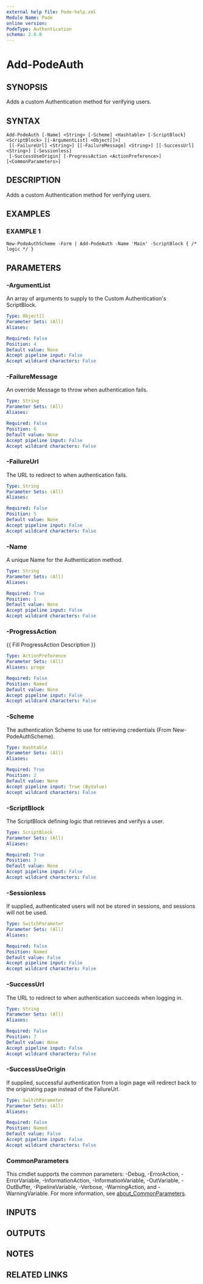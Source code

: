 ```yaml
---
external help file: Pode-help.xml
Module Name: Pode
online version:
PodeType: Authentication
schema: 2.0.0
---
```


# Add-PodeAuth

## SYNOPSIS
Adds a custom Authentication method for verifying users.

## SYNTAX

```
Add-PodeAuth [-Name] <String> [-Scheme] <Hashtable> [-ScriptBlock] <ScriptBlock> [[-ArgumentList] <Object[]>]
 [[-FailureUrl] <String>] [[-FailureMessage] <String>] [[-SuccessUrl] <String>] [-Sessionless]
 [-SuccessUseOrigin] [-ProgressAction <ActionPreference>] [<CommonParameters>]
```

## DESCRIPTION
Adds a custom Authentication method for verifying users.

## EXAMPLES

### EXAMPLE 1
```
New-PodeAuthScheme -Form | Add-PodeAuth -Name 'Main' -ScriptBlock { /* logic */ }
```

## PARAMETERS

### -ArgumentList
An array of arguments to supply to the Custom Authentication's ScriptBlock.

```yaml
Type: Object[]
Parameter Sets: (All)
Aliases:

Required: False
Position: 4
Default value: None
Accept pipeline input: False
Accept wildcard characters: False
```

### -FailureMessage
An override Message to throw when authentication fails.

```yaml
Type: String
Parameter Sets: (All)
Aliases:

Required: False
Position: 6
Default value: None
Accept pipeline input: False
Accept wildcard characters: False
```

### -FailureUrl
The URL to redirect to when authentication fails.

```yaml
Type: String
Parameter Sets: (All)
Aliases:

Required: False
Position: 5
Default value: None
Accept pipeline input: False
Accept wildcard characters: False
```

### -Name
A unique Name for the Authentication method.

```yaml
Type: String
Parameter Sets: (All)
Aliases:

Required: True
Position: 1
Default value: None
Accept pipeline input: False
Accept wildcard characters: False
```

### -ProgressAction
{{ Fill ProgressAction Description }}

```yaml
Type: ActionPreference
Parameter Sets: (All)
Aliases: proga

Required: False
Position: Named
Default value: None
Accept pipeline input: False
Accept wildcard characters: False
```

### -Scheme
The authentication Scheme to use for retrieving credentials (From New-PodeAuthScheme).

```yaml
Type: Hashtable
Parameter Sets: (All)
Aliases:

Required: True
Position: 2
Default value: None
Accept pipeline input: True (ByValue)
Accept wildcard characters: False
```

### -ScriptBlock
The ScriptBlock defining logic that retrieves and verifys a user.

```yaml
Type: ScriptBlock
Parameter Sets: (All)
Aliases:

Required: True
Position: 3
Default value: None
Accept pipeline input: False
Accept wildcard characters: False
```

### -Sessionless
If supplied, authenticated users will not be stored in sessions, and sessions will not be used.

```yaml
Type: SwitchParameter
Parameter Sets: (All)
Aliases:

Required: False
Position: Named
Default value: False
Accept pipeline input: False
Accept wildcard characters: False
```

### -SuccessUrl
The URL to redirect to when authentication succeeds when logging in.

```yaml
Type: String
Parameter Sets: (All)
Aliases:

Required: False
Position: 7
Default value: None
Accept pipeline input: False
Accept wildcard characters: False
```

### -SuccessUseOrigin
If supplied, successful authentication from a login page will redirect back to the originating page instead of the FailureUrl.

```yaml
Type: SwitchParameter
Parameter Sets: (All)
Aliases:

Required: False
Position: Named
Default value: False
Accept pipeline input: False
Accept wildcard characters: False
```

### CommonParameters
This cmdlet supports the common parameters: -Debug, -ErrorAction, -ErrorVariable, -InformationAction, -InformationVariable, -OutVariable, -OutBuffer, -PipelineVariable, -Verbose, -WarningAction, and -WarningVariable. For more information, see [about_CommonParameters](http://go.microsoft.com/fwlink/?LinkID=113216).

## INPUTS

## OUTPUTS

## NOTES

## RELATED LINKS

